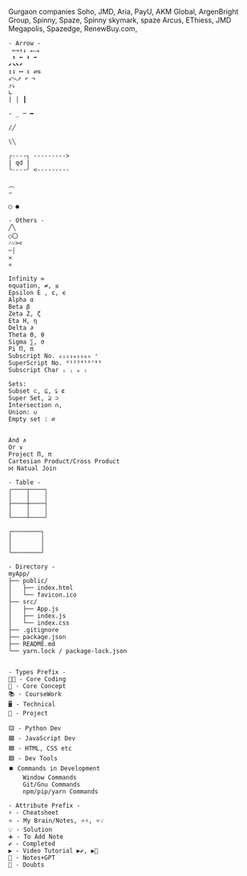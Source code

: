 

Gurgaon companies
Soho, JMD, Aria, PayU, AKM Global, ArgenBright Group, Spinny, Spaze, Spinny  skymark, spaze Arcus, EThiess, JMD Megapolis, Spazedge, RenewBuy.com, 

```
- Arrow - 
 ←→↑↓ ⭠⭢  
 ⬆ ⬅ ⬇ ➡
⬋⬊⬉⬈  
↥↧ ⟷ ↕ ⇄⇅ 
⤺⤻ ↶ ↷
⤴⤵
↳
| │ ┃

- _ ─ ━

/╱

\╲
```
```
╭----╮ --------->
| qd |
╰----╯ <---------

︵
⌣ 

◯ ●
```

```
- Others - 
╱╲
○〇
˄˅><
─│
✕
∝
```

```
Infinity ∞
equation, ≠, ≤
Epsilon Ε , ε, ϵ
Alpha α 
Beta β
Zeta Ζ, ζ
Eta Η, η
Delta ∂
Theta Θ, θ
Sigma ∑, σ
Pi Π, π
Subscript No. ₀₁₂₃₄₅₆₈₉ ⁺
SuperScript No. ⁰¹²³⁴⁵⁶⁷⁸⁹
Subscript Char ᵢ ⱼ ₘ ₗ

Sets:
Subset ⊂, ⊆, ⫋ ⊄
Super Set, ⊇ ⊃
Intersection ∩, 
Union: ∪
Empty set : ∅


And ∧
Or ∨
Project Π, π
Cartesian Product/Cross Product
⨝ Natual Join
```

```
- Table -
┌────┬────┐
│    │    │
├────┼────┤
│    │    │
└────┴────┘

┌────────┐
│        │
│        │
└────────┘
```

```
- Directory - 
myApp/
├── public/
│   ├── index.html
│   └── favicon.ico
├── src/
│   ├── App.js
│   ├── index.js
│   └── index.css
├── .gitignore
├── package.json
├── README.md
└── yarn.lock / package-lock.json
```

```

- Types Prefix - 
👨‍💻 - Core Coding
📕 - Core Concept
📚 - CourseWork
🖥️ - Technical 
🚀 - Project

🟨 - Python Dev
🟩 - JavaScript Dev
🟦 - HTML, CSS etc
🟥 - Dev Tools
⏹️ Commands in Development
	Window Commands
	Git/Gnu Commands
	npm/pip/yarn Commands

- Attribute Prefix - 
⚡ - Cheatsheet 
⭐ - My Brain/Notes, ⭐⚡, ⭐💡
💡 - Solution
➕ - To Add Note
✔️ - Completed
▶️ - Video Tutorial ▶️✔️, ▶️🚀
🤖 - Notes+GPT
🤷 - Doubts
```

